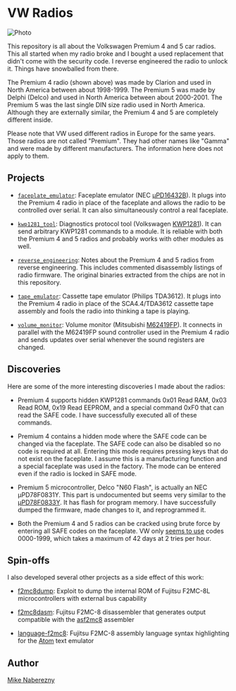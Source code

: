 # VW Radios

![Photo](https://user-images.githubusercontent.com/52712/38045152-b4fae3bc-3270-11e8-9463-c228bd5f6f46.jpg)

This repository is all about the Volkswagen Premium 4 and 5 car radios.  This all started when my radio broke and I bought a used replacement that didn't come with the security code.  I reverse engineered the radio to unlock it.  Things have snowballed from there.

The Premium 4 radio (shown above) was made by Clarion and used in North America between about 1998-1999.  The Premium 5 was made by Delphi (Delco) and used in North America between about 2000-2001.  The Premium 5 was the last single DIN size radio used in North America.  Although they are externally similar, the Premium 4 and 5 are completely different inside.  

Please note that VW used different radios in Europe for the same years.  Those radios are not called "Premium".  They had other names like "Gamma" and were made by different manufacturers.  The information here does not apply to them.

## Projects

- [`faceplate_emulator`](./faceplate_emulator/): Faceplate emulator (NEC [µPD16432B](http://6502.org/documents/datasheets/nec/nec_upd16432b_2000_dec.pdf)).  It plugs into the Premium 4 radio in place of the faceplate and allows the radio to be controlled over serial.  It can also simultaneously control a real faceplate.

- [`kwp1281_tool`](./kwp1281_tool/):  Diagnostics protocol tool (Volkswagen [KWP1281](https://translate.google.com/translate?hl=en&sl=de&tl=en&u=https%3A%2F%2Fde.wikipedia.org%2Fwiki%2FKWP1281)).  It can send arbitrary KWP1281 commands to a module.  It is reliable with both the Premium 4 and 5 radios and probably works with other modules as well.

- [`reverse_engineering`](./reverse_engineering/): Notes about the Premium 4 and 5 radios from reverse engineering.  This includes commented disassembly listings of radio firmware.  The original binaries extracted from the chips are not in this repository.

- [`tape_emulator`](./tape_emulator/): Cassette tape emulator (Philips TDA3612).  It plugs into the Premium 4 radio in place of the SCA4.4/TDA3612 cassette tape assembly and fools the radio into thinking a tape is playing.

- [`volume_monitor`](./volume_monitor/): Volume monitor (Mitsubishi [M62419FP](https://web.archive.org/web/20180328173343/http://pdf.datasheetcatalog.com/datasheet/MitsubishiElectricCorporation/mXrwwyx.pdf)).
It connects in parallel with the M62419FP sound controller used in the Premium 4 radio and sends updates over serial whenever the sound registers are changed.

## Discoveries

Here are some of the more interesting discoveries I made about the radios:

- Premium 4 supports hidden KWP1281 commands 0x01 Read RAM, 0x03 Read ROM, 0x19 Read EEPROM, and a special command 0xF0 that can read the SAFE code.  I have successfully executed all of these commands.

- Premium 4 contains a hidden mode where the SAFE code can be changed via the faceplate.  The SAFE code can also be disabled so no code is required at all.  Entering this mode requires pressing keys that do not exist on the faceplate.  I assume this is a manufacturing function and a special faceplate was used in the factory.  The mode can be entered even if the radio is locked in SAFE mode.  

- Premium 5 microcontroller, Delco "N60 Flash", is actually an NEC µPD78F0831Y.  This part is undocumented but seems very similar to the [µPD78F0833Y](https://web.archive.org/web/20180328161019/https://www.renesas.com/en-us/doc/DocumentServer/021/U13892EJ2V0UM00.pdf).  It has flash for program memory.  I have successfully dumped the firmware, made changes to it, and reprogrammed it.

- Both the Premium 4 and 5 radios can be cracked using brute force by entering all SAFE codes on the faceplate.  VW only [seems to use](https://gist.github.com/mnaberez/1d1b206e0b585b1b89d1) codes 0000-1999, which takes a maximum of 42 days at 2 tries per hour.

## Spin-offs

I also developed several other projects as a side effect of this work:

- [f2mc8dump](https://github.com/mnaberez/f2mc8dump): Exploit to dump the internal ROM of Fujitsu F2MC-8L microcontrollers with external bus capability

- [f2mc8dasm](https://github.com/mnaberez/f2mc8dasm): Fujitsu F2MC-8 disassembler that generates output compatible with the [asf2mc8](http://shop-pdp.net/ashtml/asf2mc.htm) assembler

- [language-f2mc8](https://github.com/mnaberez/language-f2mc8): Fujitsu F2MC-8 assembly language syntax highlighting for the [Atom](https://atom.io) text emulator

## Author

[Mike Naberezny](https://github.com/mnaberez)
